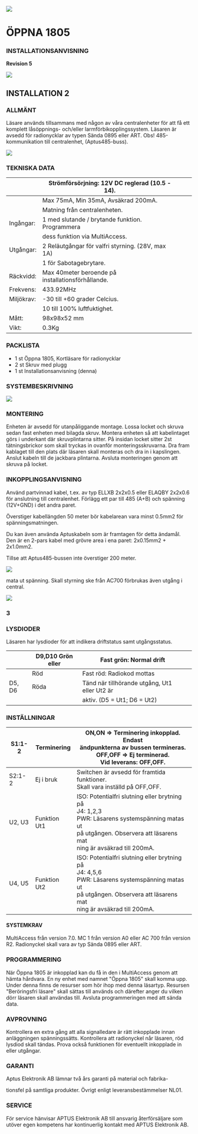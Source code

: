 ![](_page_0_Picture_0.jpeg)

# **ÖPPNA 1805**

### **INSTALLATIONSANVISNING**

**Revision 5**

![](_page_1_Picture_1.jpeg)

## **INSTALLATION 2**

### **ALLMÄNT**

Läsare används tillsammans med någon av våra centralenheter för att få ett komplett låsöppnings- och/eller larmförbikopplingssystem. Läsaren är avsedd för radionycklar av typen Sända 0895 eller ART. Obs! 485-kommunikation till centralenhet, (Aptus485-buss).

![](_page_1_Figure_5.jpeg)

### **TEKNISKA DATA**

|            | Strömförsörjning: 12V DC reglerad (10.5 - 14).    |  |  |
|------------|---------------------------------------------------|--|--|
|            | Max 75mA, Min 35mA, Avsäkrad 200mA.               |  |  |
|            | Matning från centralenheten.                      |  |  |
| Ingångar:  | 1 med slutande / brytande funktion. Programmera   |  |  |
|            | dess funktion via MultiAccess.                    |  |  |
| Utgångar:  | 2 Reläutgångar för valfri styrning. (28V, max 1A) |  |  |
|            | 1 för Sabotagebrytare.                            |  |  |
| Räckvidd:  | Max 40meter beroende på installationsförhållande. |  |  |
| Frekvens:  | 433.92MHz                                         |  |  |
| Miljökrav: | -30 till +60 grader Celcius.                      |  |  |
|            | 10 till 100% luftfuktighet.                       |  |  |
| Mått:      | 98x98x52 mm                                       |  |  |
| Vikt:      | 0.3Kg                                             |  |  |

### **PACKLISTA**

- 1 st Öppna 1805, Kortläsare för radionycklar
- 2 st Skruv med plugg
- 1 st Installationsanvisning (denna)

### **SYSTEMBESKRIVNING**

![](_page_1_Figure_13.jpeg)

### **MONTERING**

Enheten är avsedd för utanpåliggande montage. Lossa locket och skruva sedan fast enheten med bilagda skruv. Montera enheten så att kabelintaget görs i underkant där skruvplintarna sitter. På insidan locket sitter 2st tätningsbrickor som skall tryckas in ovanför monteringsskruvarna. Dra fram kablaget till den plats där läsaren skall monteras och dra in i kapslingen. Anslut kabeln till de jackbara plintarna. Avsluta monteringen genom att skruva på locket.

### **INKOPPLINGSANVISNING**

Använd partvinnad kabel, t.ex. av typ ELLXB 2x2x0.5 eller ELAQBY 2x2x0.6 för anslutning till centralenhet. Förlägg ett par till 485 (A+B) och spänning (12V+GND) i det andra paret.

Överstiger kabellängden 50 meter bör kabelarean vara minst 0.5mm2 för spänningsmatningen.

Du kan även använda Aptuskabeln som är framtagen för detta ändamål. Den är en 2-pars kabel med grövre area i ena paret: 2x0.15mm2 + 2x1.0mm2.

Tillse att Aptus485-bussen inte överstiger 200 meter.

![](_page_1_Figure_21.jpeg)

mata ut spänning. Skall styrning ske från AC700 förbrukas även utgång i central.

![](_page_2_Picture_1.jpeg)

### **3**

### **LYSDIODER**

Läsaren har lysdioder för att indikera driftstatus samt utgångsstatus.

|        | D9,D10 Grön eller | Fast grön: Normal drift                       |  |
|--------|-------------------|-----------------------------------------------|--|
|        | Röd               | Fast röd: Radiokod mottas                     |  |
| D5, D6 | Röda              | Tänd när tillhörande utgång, Ut1 eller Ut2 är |  |
|        |                   | aktiv. (D5 = Ut1; D6 = Ut2)                   |  |

### **INSTÄLLNINGAR**

| S1:1-2 | Terminering  | ON,ON => Terminering inkopplad. Endast<br>ändpunkterna av bussen termineras.<br>OFF,OFF => Ej terminerad.<br>Vid leverans: OFF,OFF.                                           |
|--------|--------------|-------------------------------------------------------------------------------------------------------------------------------------------------------------------------------|
| S2:1-2 | Ej i bruk    | Switchen är avsedd för framtida funktioner.<br>Skall vara inställd på OFF,OFF.                                                                                                |
| U2, U3 | Funktion Ut1 | ISO: Potentialfri slutning eller brytning på<br>J4: 1,2,3<br>PWR: Läsarens systemspänning matas ut<br>på utgången. Observera att läsarens mat<br>ning är avsäkrad till 200mA. |
| U4, U5 | Funktion Ut2 | ISO: Potentialfri slutning eller brytning på<br>J4: 4,5,6<br>PWR: Läsarens systemspänning matas ut<br>på utgången. Observera att läsarens mat<br>ning är avsäkrad till 200mA. |

#### **SYSTEMKRAV**

MultiAccess från version 7.0. MC 1 från version A0 eller AC 700 från version R2. Radionyckel skall vara av typ Sända 0895 eller ART.

### **PROGRAMMERING**

När Öppna 1805 är inkopplad kan du få in den i MultiAccess genom att hämta hårdvara. En ny enhet med namnet "Öppna 1805" skall komma upp. Under denna finns de resurser som hör ihop med denna läsartyp. Resursen "Beröringsfri läsare" skall sättas till används och därefter anger du vilken dörr läsaren skall användas till. Avsluta programmeringen med att sända data.

### **AVPROVNING**

Kontrollera en extra gång att alla signalledare är rätt inkopplade innan anläggningen spänningssätts. Kontrollera att radionyckel når läsaren, röd lysdiod skall tändas. Prova också funktionen för eventuellt inkopplade in eller utgångar.

### **GARANTI**

Aptus Elektronik AB lämnar två års garanti på material och fabrika-

tionsfel på samtliga produkter. Övrigt enligt leveransbestämmelser NL01.

### **SERVICE**

För service hänvisar APTUS Elektronik AB till ansvarig återförsäljare som utöver egen kompetens har kontinuerlig kontakt med APTUS Elektronik AB.